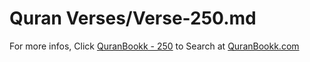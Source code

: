 # Quran Verses/Verse-250.md 

For more infos, Click [QuranBookk - 250](https://www.quranbookk.com/quran/search?q=250) to Search at [QuranBookk.com](http://quranbookk.com/)